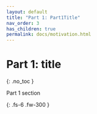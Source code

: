 ```yaml
---
layout: default
title: "Part 1: Part1Title"
nav_order: 3
has_children: true
permalink: docs/motivation.html
---
```


# Part 1: title
{: .no_toc }

Part 1 section

{: .fs-6 .fw-300 }
